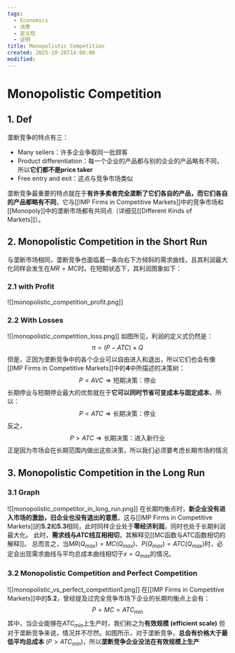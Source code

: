 ```yaml
---
tags:
  - Economics
  - 决策
  - 定义性
  - 证明
title: Monopolistic Competition
created: 2025-10-26T14:08:00
modified:
---
```

# Monopolistic Competition
## 1. Def
垄断竞争的特点有三：
- Many sellers：许多企业争取同一批顾客
- Product differentiation：每一个企业的产品都与别的企业的产品略有不同，所以**它们都不是price taker**
- Free entry and exit：这点与竞争市场类似

垄断竞争最重要的特点就在于**有许多卖者完全垄断了它们各自的产品，而它们各自的产品都略有不同**，它与[[IMP Firms in Competitive Markets]]中的竞争市场和[[Monopoly]]中的垄断市场都有共同点（详细见[[Different Kinds of Markets]]）。

## 2. Monopolistic Competition in the Short Run
与垄断市场相同，垄断竞争也面临着一条向右下方倾斜的需求曲线，且其利润最大化同样会发生在$MR=MC$时。在短期状态下，其利润图象如下：

### 2.1 with Profit
![[monopolistic_competition_profit.png]]

### 2.2 With Losses
![[monopolistic_competition_loss.png]]
如图所见，利润的定义式仍然是：
$$\pi=(P-ATC)\times Q$$
但是，正因为垄断竞争中的各个企业可以自由进入和退出，所以它们也会有像[[IMP Firms in Competitive Markets]]中的**4**中所描述的决策树：
$$P<AVC\Rightarrow\text{短期决策：停业}$$
长期停业与短期停业最大的优势就在于**它可以同时节省可变成本与固定成本**，所以：
$$P<ATC\Rightarrow\text{长期决策：停业}$$
反之，
$$P>ATC\Rightarrow\text{长期决策：进入新行业}$$
正是因为市场会在长期范围内做出这些决策，所以我们必须要考虑长期市场的情况

## 3. Monopolistic Competition in the Long Run

### 3.1 Graph
![[monopolistic_competitor_in_long_run.png]]
在长期均衡点时，**新企业没有进入市场的激励，旧企业也没有退出的意愿**，这与[[IMP Firms in Competitive Markets]]的**5.2**和**5.3**相同，此时同样企业处于**零经济利润**，同时也处于长期利润最大化。
此时，**需求线与$ATC$线互相相切**，其解释见[[MC函数与ATC函数相切的解释]]。
总而言之，当$MR(Q_{max})=MC(Q_{max})$、$P(Q_{max})=ATC(Q_{max})$时，必定会出现需求曲线与平均总成本曲线相切于$x=Q_{max}$的情况。

### 3.2 Monopolistic Competition and Perfect Competition
![[monopolistic_vs_perfect_competition1.png]]
在[[IMP Firms in Competitive Markets]]中的**5.2**，曾经提及过完全竞争市场下企业的长期均衡点上会有：
$$P=MC=ATC_{min}$$
其中，当企业能够在$ATC_{min}$上生产时，我们称之为**有效规模 (efficient scale)**
但对于垄断竞争来说，情况并不尽然。如图所示，对于垄断竞争，**总会有价格大于最低平均总成本** ($P>ATC_{min}$)，所以**垄断竞争企业没法在有效规模上生产**

